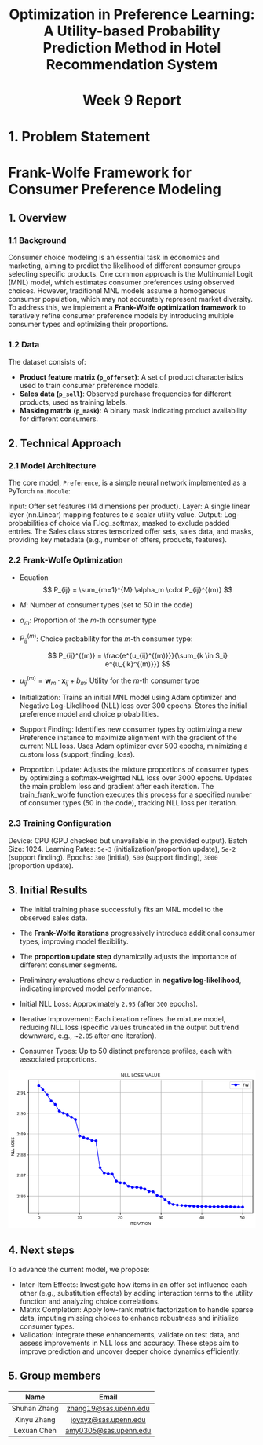 # <center> Optimization in Preference Learning: A Utility-based Probability Prediction Method in Hotel Recommendation System

# <center> Week 9 Report
# 1. Problem Statement 

# Frank-Wolfe Framework for Consumer Preference Modeling

## 1. Overview

### 1.1 Background
Consumer choice modeling is an essential task in economics and marketing, aiming to predict the likelihood of different consumer groups selecting specific products. One common approach is the Multinomial Logit (MNL) model, which estimates consumer preferences using observed choices. However, traditional MNL models assume a homogeneous consumer population, which may not accurately represent market diversity. To address this, we implement a **Frank-Wolfe optimization framework** to iteratively refine consumer preference models by introducing multiple consumer types and optimizing their proportions.

### 1.2 Data
The dataset consists of:
- **Product feature matrix (`p_offerset`)**: A set of product characteristics used to train consumer preference models.
- **Sales data (`p_sell`)**: Observed purchase frequencies for different products, used as training labels.
- **Masking matrix (`p_mask`)**: A binary mask indicating product availability for different consumers.

## 2. Technical Approach

### 2.1  Model Architecture
The core model, `Preference`, is a simple neural network implemented as a PyTorch `nn.Module`:

Input: Offer set features (14 dimensions per product).
Layer: A single linear layer (nn.Linear) mapping features to a scalar utility value.
Output: Log-probabilities of choice via F.log_softmax, masked to exclude padded entries.
The Sales class stores tensorized offer sets, sales data, and masks, providing key metadata (e.g., number of offers, products, features).

### 2.2 Frank-Wolfe Optimization
- Equation
$$
P_{ij} = \sum_{m=1}^{M} \alpha_m \cdot P_{ij}^{(m)}
$$

- $M$: Number of consumer types (set to 50 in the code)  
- $\alpha_m$: Proportion of the $m$-th consumer type  
- $P_{ij}^{(m)}$: Choice probability for the $m$-th consumer type:

  $$
  P_{ij}^{(m)} = \frac{e^{u_{ij}^{(m)}}}{\sum_{k \in S_i} e^{u_{ik}^{(m)}}}
  $$

- $u_{ij}^{(m)} = \mathbf{w}_m \cdot \mathbf{x}_{ij} + b_m$: Utility for the $m$-th consumer type

- Initialization:
Trains an initial MNL model using Adam optimizer and Negative Log-Likelihood (NLL) loss over 300 epochs.
Stores the initial preference model and choice probabilities.
- Support Finding:
Identifies new consumer types by optimizing a new Preference instance to maximize alignment with the gradient of the current NLL loss.
Uses Adam optimizer over 500 epochs, minimizing a custom loss (support_finding_loss).
- Proportion Update:
Adjusts the mixture proportions of consumer types by optimizing a softmax-weighted NLL loss over 3000 epochs.
Updates the main problem loss and gradient after each iteration.
The train_frank_wolfe function executes this process for a specified number of consumer types (50 in the code), tracking NLL loss per iteration.

### 2.3 Training Configuration
Device: CPU (GPU checked but unavailable in the provided output).
Batch Size: 1024.
Learning Rates: `5e-3` (initialization/proportion update), `5e-2` (support finding).
Epochs: `300` (initial), `500` (support finding), `3000` (proportion update).

## 3. Initial Results
- The initial training phase successfully fits an MNL model to the observed sales data.
- The **Frank-Wolfe iterations** progressively introduce additional consumer types, improving model flexibility.
- The **proportion update step** dynamically adjusts the importance of different consumer segments.
- Preliminary evaluations show a reduction in **negative log-likelihood**, indicating improved model performance.


- Initial NLL Loss: Approximately `2.95` (after `300` epochs).
- Iterative Improvement: Each iteration refines the mixture model, reducing NLL loss (specific values truncated in the output but trend downward, e.g., ~`2.85` after one iteration).
- Consumer Types: Up to 50 distinct preference profiles, each with associated proportions.

![Week 9 Result](https://github.com/Lexaun-chen/STAT-4830-Group-Project/blob/main/Week%209%20-result.png?raw=true)

## 4. Next steps
To advance the current model, we propose:
- Inter-Item Effects: Investigate how items in an offer set influence each other (e.g., substitution effects) by adding interaction terms to the utility function and analyzing choice correlations.
- Matrix Completion: Apply low-rank matrix factorization to handle sparse data, imputing missing choices to enhance robustness and initialize consumer types.
- Validation: Integrate these enhancements, validate on test data, and assess improvements in NLL loss and accuracy.
These steps aim to improve prediction and uncover deeper choice dynamics efficiently.





## 5. Group members
| Name          | Email                  |
|:-------------:|:----------------------:|
| Shuhan Zhang  | zhang19@sas.upenn.edu  |
| Xinyu Zhang   | joyxyz@sas.upenn.edu   |
| Lexuan Chen   | amy0305@sas.upenn.edu  |